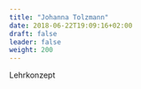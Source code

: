 ```yaml
---
title: "Johanna Tolzmann"
date: 2018-06-22T19:09:16+02:00
draft: false
leader: false
weight: 200
---
```


Lehrkonzept
